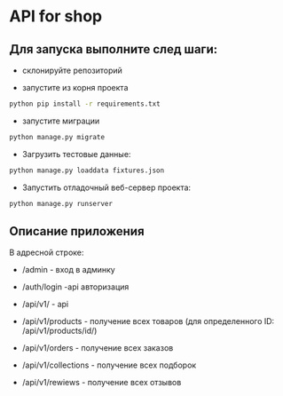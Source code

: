 # API for shop

## Для запуска выполните след шаги:
- склонируйте репозиторий

- запустите из корня проекта
```bash
python pip install -r requirements.txt
```

- запустите миграции
```bash
python manage.py migrate
```

- Загрузить тестовые данные:
```bash
python manage.py loaddata fixtures.json
```

- Запустить отладочный веб-сервер проекта:
```bash
python manage.py runserver
```


## Описание приложения

В адресной строке:
- /admin - вход в админку
- /auth/login -api авторизация
- /api/v1/ - api 

- /api/v1/products - получение всех товаров (для определенного ID: /api/v1/products/id/)
- /api/v1/orders - получение всех заказов 
- /api/v1/collections - получение всех подборок
- /api/v1/rewiews - получение всех отзывов
